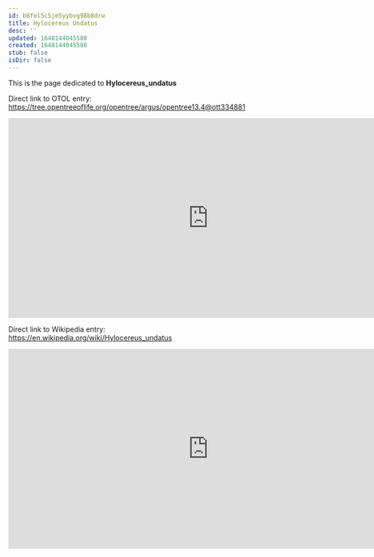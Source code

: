 ```yaml
---
id: b8fel5c5jm5yybvg98b8drw
title: Hylocereus Undatus
desc: ''
updated: 1648144045580
created: 1648144045580
stub: false
isDir: false
---
```

This is the page dedicated to **Hylocereus_undatus**


Direct link to OTOL entry: https://tree.opentreeoflife.org/opentree/argus/opentree13.4@ott334881



<html>
    <body>
    <iframe src="https://tree.opentreeoflife.org/opentree/argus/opentree13.4@ott334881"
    width="800" height="400" frameborder="0" allowfullscreen> </iframe>
    </body>
</html>
    


Direct link to Wikipedia entry: https://en.wikipedia.org/wiki/Hylocereus_undatus



<html>
    <body>
    <iframe src="https://en.wikipedia.org/wiki/Hylocereus_undatus"
    width="800" height="400" frameborder="0" allowfullscreen> </iframe>
    </body>
</html>
    
